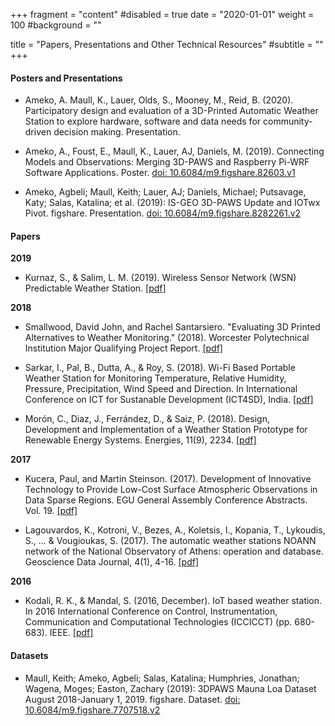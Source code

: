 +++
fragment = "content"
#disabled = true
date = "2020-01-01"
weight = 100
#background = ""

title = "Papers, Presentations and Other Technical Resources"
#subtitle = ""
+++

#### Posters and Presentations
* Ameko, A. Maull, K., Lauer, Olds, S., Mooney, M., Reid, B. (2020). Participatory design and evaluation of a 3D-Printed Automatic Weather Station to explore hardware, software and data needs for community-driven decision making. Presentation. 

* Ameko, A., Foust, E., Maull, K., Lauer, AJ, Daniels, M. (2019).  Connecting Models and Observations: Merging 3D-PAWS and Raspberry Pi-WRF Software Applications. Poster. [doi: 10.6084/m9.figshare.82603.v1](https://doi.org/10.6084/m9.figshare.82603.v1)

* Ameko, Agbeli; Maull, Keith; Lauer, AJ; Daniels, Michael; Putsavage, Katy; Salas, Katalina; et al. (2019): IS-GEO 3D-PAWS Update and IOTwx Pivot. figshare. Presentation. [doi: 10.6084/m9.figshare.8282261.v2](https://doi.org/10.6084/m9.figshare.8282261.v2)

#### Papers

**2019**

* Kurnaz, S., & Salim, L. M. (2019). Wireless Sensor Network (WSN) Predictable Weather Station. [[pdf]](http://www.academia.edu/download/58520257/V8I2201921.pdf)

**2018**

* Smallwood, David John, and Rachel Santarsiero. "Evaluating 3D Printed Alternatives to Weather Monitoring." (2018). Worcester Polytechnical Institution Major Qualifying Project Report. [[pdf]](https://digitalcommons.wpi.edu/cgi/viewcontent.cgi?article=7658&context=mqp-all)


* Sarkar, I., Pal, B., Dutta, A., & Roy, S. (2018). Wi-Fi Based Portable Weather Station for Monitoring Temperature, Relative Humidity, Pressure, Precipitation, Wind Speed and Direction. In International Conference on ICT for Sustanable Development (ICT4SD), India. [[pdf]](https://www.researchgate.net/profile/Sandip_Roy8/publication/326785762_Wi-Fi_Based_Portable_Weather_Station_for_Monitoring_Temperature_Relative_Humidity_Pressure_Precipitation_Wind_Speed_and_Direction/links/5b6352800f7e9b00b2a23bc4/Wi-Fi-Based-Portable-Weather-Station-for-Monitoring-Temperature-Relative-Humidity-Pressure-Precipitation-Wind-Speed-and-Direction.pdf)

* Morón, C., Diaz, J., Ferrández, D., & Saiz, P. (2018). Design, Development and Implementation of a Weather Station Prototype for Renewable Energy Systems. Energies, 11(9), 2234. [[pdf]](https://www.mdpi.com/1996-1073/11/9/2234/pdf)

**2017**

* Kucera, Paul, and Martin Steinson. (2017). Development of Innovative Technology to Provide Low-Cost Surface Atmospheric Observations in Data Sparse Regions. EGU General Assembly Conference Abstracts. Vol. 19. [[pdf]](https://www.wmo.int/pages/prog/www/IMOP/AWS-conference/Papers/Topic_4/O4_1_Kucera_Development%20of%20Innovative%20Technology%20to%20provide%20low-cost%20observations.pdf)


* Lagouvardos, K., Kotroni, V., Bezes, A., Koletsis, I., Kopania, T., Lykoudis, S., ... & Vougioukas, S. (2017). The automatic weather stations NOANN network of the National Observatory of Athens: operation and database. Geoscience Data Journal, 4(1), 4-16. [[pdf]](https://onlinelibrary.wiley.com/doi/pdf/10.1002/gdj3.44)

**2016**

* Kodali, R. K., & Mandal, S. (2016, December). IoT based weather station. In 2016 International Conference on Control, Instrumentation, Communication and Computational Technologies (ICCICCT) (pp. 680-683). IEEE. [[pdf]](https://www.researchgate.net/profile/Ravi_Kodali/publication/318665369_IoT_based_weather_station/links/59df6053aca27258f7d78395/IoT-based-weather-station.pdf)

#### Datasets

* Maull, Keith; Ameko, Agbeli; Salas, Katalina; Humphries, Jonathan; Wagena, Moges; Easton, Zachary (2019): 3DPAWS Mauna Loa Dataset August 2018-January 1, 2019. figshare. Dataset. [doi: 10.6084/m9.figshare.7707518.v2](https://doi.org/10.6084/m9.figshare.7707518.v2)

